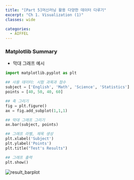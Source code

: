 ```yaml
---
title: "[Part 5]머신러닝 활용 다양한 데이터 다루기"
excerpt: "Ch 1. Visualization (1)"
classes: wide

categories:
  - AIFFEL
---
```


### Matplotlib Summary
- 막대 그래프 예시

```python
import matplotlib.pyplot as plt

## 사용 데이터: 시험 과목과 점수
subject = ['English', 'Math', 'Science', 'Statistics']
points = [40, 50, 40, 60]

## 축 그리기
fig = plt.figure()
ax = fig.add_subplot(1,1,1)

## 막대 그래프 그리기
ax.bar(subject, points)

## 그래프 라벨, 제목 생성
plt.xlabel('Subject')
plt.ylabel('Points')
plt.title("Test's Results")

## 그래프 출력
plt.show()
```

![result_barplot](https://drkail6916.github.io/assets/images/visualization/result_barplot.png)

